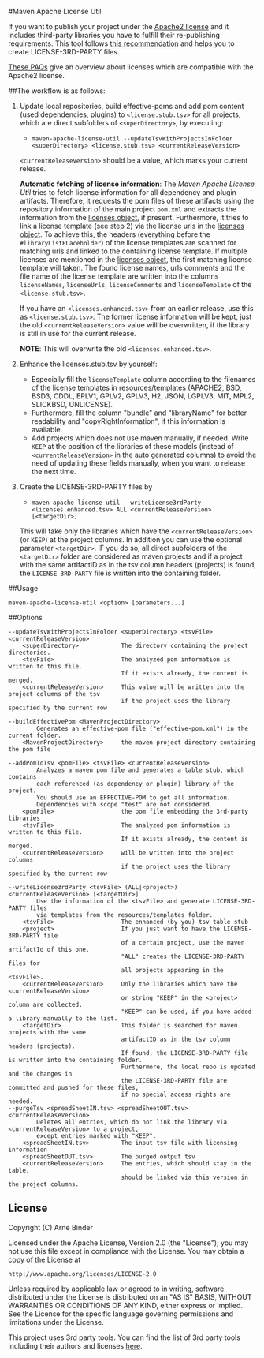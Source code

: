 #Maven Apache License Util

If you want to publish your project under the [Apache2 license](http://www.apache.org/licenses/LICENSE-2.0) and it 
includes third-party libraries you have to fulfill their re-publishing requirements. This tool follows 
[this recommendation](http://programmers.stackexchange.com/questions/234511/what-is-the-best-practice-for-arranging-third-party-library-licenses-paperwork) 
and helps you to create LICENSE-3RD-PARTY files. 

[These PAQs](http://www.apache.org/legal/resolved.html) give an overview about licenses which are compatible with the Apache2 license.

##The workflow is as follows:

1. Update local repositories, build effective-poms and add pom content (used dependencies, plugins) to `<license.stub.tsv>` for all projects, 
which are direct subfolders of `<superDirectory>`, by executing:
	- `maven-apache-license-util --updateTsvWithProjectsInFolder <superDirectory> <license.stub.tsv> <currentReleaseVersion>`
	
	`<currentReleaseVersion>` should be a value, which marks your current release.
	
	**Automatic fetching of license information**: The *Maven Apache License Util* tries to fetch license information 
	for all dependency and plugin artifacts. Therefore, it requests the pom files of these artifacts using the repository 
	information of the main project `pom.xml` and extracts the information from the 
	[licenses object](https://maven.apache.org/pom.html#Licenses), if present. Furthermore, it tries to link 
	a license template (see step 2) via the license urls in the [licenses object](https://maven.apache.org/pom.html#Licenses). To
	achieve this, the headers (everything before the `#libraryListPLaceholder`) of the license templates are scanned for 
	matching urls and linked to the containing license template. If multiple licenses are mentioned in the 
	[licenses object](https://maven.apache.org/pom.html#Licenses), the first matching license template will taken.
	The found license names, urls comments and the file name of the license template are written into the columns 
	`licenseNames`, `licenseUrls`, `licenseComments` and `licenseTemplate` of the `<license.stub.tsv>`.
	
	If you have an `<licenses.enhanced.tsv>` from an earlier release, use this as `<license.stub.tsv>`. 
	The former license information will be kept, just the old `<currentReleaseVersion>` value will be overwritten, 
	if the library is still in use for the current release.

	**NOTE**: This will overwrite the old `<licenses.enhanced.tsv>`. 
2. Enhance the licenses.stub.tsv by yourself:
   	- Especially fill the `licenseTemplate` column according to the filenames of the license templates in resources/templates 
   		(APACHE2, BSD, BSD3, CDDL, EPLV1, GPLV2, GPLV3, H2, JSON, LGPLV3, MIT, MPL2, SLICKBSD, UNLICENSE).
   	- Furthermore, fill the column "bundle" and "libraryName" for better readability and "copyRightInformation", 
   		if this information is available.
   	- Add projects which does not use maven manually, if needed. Write `KEEP` at the position of the libraries 
   		of these models (instead of `<currentReleaseVersion>` in the auto generated columns) to avoid 
   		the need of updating these fields manually, when you want to release the next time.
  
3. Create the LICENSE-3RD-PARTY files by
	- `maven-apache-license-util --writeLicense3rdParty <licenses.enhanced.tsv> ALL <currentReleaseVersion> [<targetDir>]` 
	
	This will take only the libraries which have the `<currentReleaseVersion>` (or `KEEP`) at the project columns.
	In addition you can use the optional parameter `<targetDir>`. IF you do so, all direct subfolders of the `<targetDir>` 
	folder are considered as maven projects and if a project with the same artifactID as in the tsv column headers (projects) 
	is found, the `LICENSE-3RD-PARTY` file is written into the containing folder. 

##Usage

`maven-apache-license-util <option> [parameters...]`

##Options
```
--updateTsvWithProjectsInFolder <superDirectory> <tsvFile> <currentReleaseVersion>	
	<superDirectory>			The directory containing the project directories.
	<tsvFile>					The analyzed pom information is written to this file. 
								If it exists already, the content is merged.
	<currentReleaseVersion>		This value will be written into the project columns of the tsv 
								if the project uses the library specified by the current row
	
--buildEffectivePom <MavenProjectDirectory>			
		Generates an effective-pom file ("effective-pom.xml") in the current folder.
	<MavenProjectDirectory>		the maven project directory containing the pom file

--addPomToTsv <pomFile> <tsvFile> <currentReleaseVersion>
		Analyzes a maven pom file and generates a table stub, which contains 
		each referenced (as dependency or plugin) library of the project.
		You should use an EFFECTIVE-POM to get all information.
		Dependencies with scope "test" are not considered.							
	<pomFile>					the pom file embedding the 3rd-party libraries 
	<tsvFile>					The analyzed pom information is written to this file. 
								If it exists already, the content is merged.
	<currentReleaseVersion>		will be written into the project columns 
								if the project uses the library specified by the current row

--writeLicense3rdParty <tsvFile> (ALL|<project>) <currentReleaseVersion> [<targetDir>]	
		Use the information of the <tsvFile> and generate LICENSE-3RD-PARTY files 
		via templates from the resources/templates folder.
	<tsvFile>					The enhanced (by you) tsv table stub
	<project>					If you just want to have the LICENSE-3RD-PARTY file 
								of a certain project, use the maven artifactId of this one.
								"ALL" creates the LICENSE-3RD-PARTY files for 
								all projects appearing in the <tsvFile>.
	<currentReleaseVersion>		Only the libraries which have the <currentReleaseVersion> 
								or string "KEEP" in the <project> column are collected. 
								"KEEP" can be used, if you have added a library manually to the list.
	<targetDir>					This folder is searched for maven projects with the same 
								artifactID as in the tsv column headers (projects). 
								If found, the LICENSE-3RD-PARTY file is written into the containing folder. 
								Furthermore, the local repo is updated and the changes in 
								the LICENSE-3RD-PARTY file are committed and pushed for these files, 
								if no special access rights are needed.
--purgeTsv <spreadSheetIN.tsv> <spreadSheetOUT.tsv> <currentReleaseVersion>		
		Deletes all entries, which do not link the library via <currentReleaseVersion> to a project, 
		except entries marked with "KEEP".
	<spreadSheetIN.tsv>			The input tsv file with licensing information
	<spreadSheetOUT.tsv>		The purged output tsv
	<currentReleaseVersion>		The entries, which should stay in the table, 
								should be linked via this version in the project columns.
```

## License

Copyright (C) Arne Binder

Licensed under the Apache License, Version 2.0 (the "License");
you may not use this file except in compliance with the License.
You may obtain a copy of the License at

    http://www.apache.org/licenses/LICENSE-2.0

Unless required by applicable law or agreed to in writing, software
distributed under the License is distributed on an "AS IS" BASIS,
WITHOUT WARRANTIES OR CONDITIONS OF ANY KIND, either express or implied.
See the License for the specific language governing permissions and
limitations under the License.

This project uses 3rd party tools. You can find the list of 3rd party tools including their authors and licenses [here](LICENSE-3RD-PARTY).
